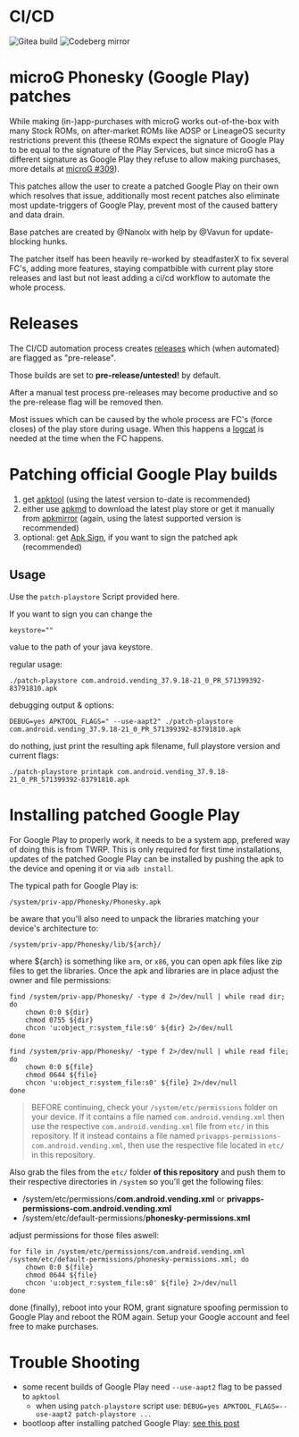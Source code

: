 # CI/CD

![Gitea build](https://code.binbash.rocks/AXP.OS/packages_apps_phonesky/actions/workflows/build.yml/badge.svg)
![Codeberg mirror](https://code.binbash.rocks/AXP.OS/packages_apps_phonesky/actions/workflows/mirror.yaml/badge.svg)

# microG Phonesky (Google Play) patches

While making (in-)app-purchases with microG works out-of-the-box with many Stock ROMs, on after-market ROMs like AOSP or LineageOS security restrictions prevent this (theese ROMs expect the signature of Google Play to be equal to the signature of the Play Services, but since microG has a different signature as Google Play they refuse to allow making purchases, more details at [microG #309](https://github.com/microg/android_packages_apps_GmsCore/issues/309)).

This patches allow the user to create a patched Google Play on their own which resolves that issue, additionally most recent patches also eliminate most update-triggers of Google Play, prevent most of the caused battery and data drain.

Base patches are created by @Nanolx with help by @Vavun for update-blocking hunks.

The patcher itself has been heavily re-worked by steadfasterX to fix several FC's, adding more features, staying compatbible with current play store releases and last but not least adding a ci/cd workflow to automate the whole process.

# Releases

The CI/CD automation process creates [releases](https://code.binbash.rocks/AXP.OS/packages_apps_phonesky/releases) which (when automated) are flagged as "pre-release".

Those builds are set to **pre-release/untested!** by default.

After a manual test process pre-releases may become productive and so the pre-release flag will be removed then.

Most issues which can be caused by the whole process are FC's (force closes) of the play store during usage. When this happens a [logcat](https://forum.xda-developers.com/t/guide-providing-a-good-logcat.3814517/) is needed at the time when the FC happens.

# Patching official Google Play builds

1. get [apktool](https://ibotpeaches.github.io/Apktool/) (using the latest version to-date is recommended)
1. either use [apkmd](https://github.com/tanishqmanuja/apkmirror-downloader/) to download the latest play store or get it manually from [apkmirror](https://www.apkmirror.com/apk/google-inc/google-play-store/) (again, using the latest supported version is recommended)
1. optional: get [Apk Sign](https://github.com/appium/sign/raw/master/dist/signapk.jar), if you want to sign the patched apk (recommended)


## Usage

Use the `patch-playstore` Script provided here.

If you want to sign you can change the

  `keystore=""`

value to the path of your java keystore.

regular usage:

```
./patch-playstore com.android.vending_37.9.18-21_0_PR_571399392-83791810.apk
```

debugging output & options:

```
DEBUG=yes APKTOOL_FLAGS=" --use-aapt2" ./patch-playstore com.android.vending_37.9.18-21_0_PR_571399392-83791810.apk
```

do nothing, just print the resulting apk filename, full playstore version and current flags:
 
```
./patch-playstore printapk com.android.vending_37.9.18-21_0_PR_571399392-83791810.apk
```


# Installing patched Google Play

For Google Play to properly work, it needs to be a system app, prefered way of doing this is from TWRP. This is only required for first time installations, updates of the patched Google Play can be installed by pushing the apk to the device and opening it or via `adb install`.

The typical path for Google Play is:

  `/system/priv-app/Phonesky/Phonesky.apk`

be aware that you'll also need to unpack the libraries matching your device's architecture to:

  `/system/priv-app/Phonesky/lib/${arch}/`

where ${arch} is something like `arm`, or `x86`, you can open apk files like zip files to get the libraries. Once the apk and libraries are in place adjust the owner and file permissions:

```
find /system/priv-app/Phonesky/ -type d 2>/dev/null | while read dir; do
	chown 0:0 ${dir}
	chmod 0755 ${dir}
	chcon 'u:object_r:system_file:s0' ${dir} 2>/dev/null
done

find /system/priv-app/Phonesky/ -type f 2>/dev/null | while read file; do
	chown 0:0 ${file}
	chmod 0644 ${file}
	chcon 'u:object_r:system_file:s0' ${file} 2>/dev/null
done
```
> BEFORE continuing, check your `/system/etc/permissions` folder on your device. If it contains a file named `com.android.vending.xml` then use the respective `com.android.vending.xml` file from `etc/` in this repository. If it instead contains a file named `privapps-permissions-com.android.vending.xml`, then use the respective file located in `etc/` in this repository.

Also grab the files from the `etc/` folder **of this repository** and push them to their respective directories in `/system` so you'll get the following files:

  * /system/etc/permissions/**com.android.vending.xml** or **privapps-permissions-com.android.vending.xml**
  * /system/etc/default-permissions/**phonesky-permissions.xml**

adjust permissions for those files aswell:

```
for file in /system/etc/permissions/com.android.vending.xml /system/etc/default-permissions/phonesky-permissions.xml; do
	chown 0:0 ${file}
	chmod 0644 ${file}
	chcon 'u:object_r:system_file:s0' ${file} 2>/dev/null
done
```

done (finally), reboot into your ROM, grant signature spoofing permission to Google Play and reboot the ROM again. Setup your Google account and feel free to make purchases.

# Trouble Shooting

* some recent builds of Google Play need `--use-aapt2` flag to be passed to `apktool`
  * when using `patch-playstore` script use: `DEBUG=yes APKTOOL_FLAGS=--use-aapt2 patch-playstore ...`
* bootloop after installing patched Google Play: [see this post](https://gitlab.com/Nanolx/microg-phonesky-iap-support/issues/3#note_268785229)
